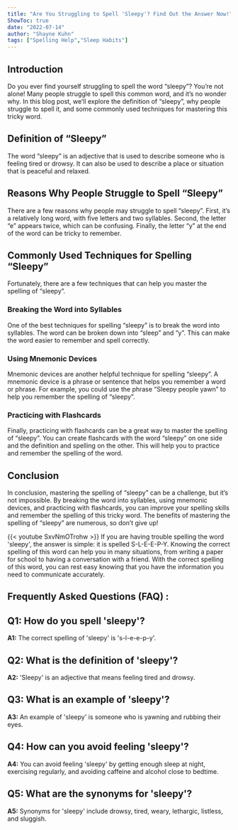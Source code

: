 ```yaml
---
title: "Are You Struggling to Spell 'Sleepy'? Find Out the Answer Now!"
ShowToc: true 
date: "2022-07-14"
author: "Shayne Kuhn" 
tags: ["Spelling Help","Sleep Habits"]
---
```

## Introduction
Do you ever find yourself struggling to spell the word “sleepy”? You’re not alone! Many people struggle to spell this common word, and it’s no wonder why. In this blog post, we’ll explore the definition of “sleepy”, why people struggle to spell it, and some commonly used techniques for mastering this tricky word.

## Definition of “Sleepy”
The word “sleepy” is an adjective that is used to describe someone who is feeling tired or drowsy. It can also be used to describe a place or situation that is peaceful and relaxed.

## Reasons Why People Struggle to Spell “Sleepy”
There are a few reasons why people may struggle to spell “sleepy”. First, it’s a relatively long word, with five letters and two syllables. Second, the letter “e” appears twice, which can be confusing. Finally, the letter “y” at the end of the word can be tricky to remember.

## Commonly Used Techniques for Spelling “Sleepy”
Fortunately, there are a few techniques that can help you master the spelling of “sleepy”.

### Breaking the Word into Syllables
One of the best techniques for spelling “sleepy” is to break the word into syllables. The word can be broken down into “sleep” and “y”. This can make the word easier to remember and spell correctly.

### Using Mnemonic Devices
Mnemonic devices are another helpful technique for spelling “sleepy”. A mnemonic device is a phrase or sentence that helps you remember a word or phrase. For example, you could use the phrase “Sleepy people yawn” to help you remember the spelling of “sleepy”.

### Practicing with Flashcards
Finally, practicing with flashcards can be a great way to master the spelling of “sleepy”. You can create flashcards with the word “sleepy” on one side and the definition and spelling on the other. This will help you to practice and remember the spelling of the word.

## Conclusion
In conclusion, mastering the spelling of “sleepy” can be a challenge, but it’s not impossible. By breaking the word into syllables, using mnemonic devices, and practicing with flashcards, you can improve your spelling skills and remember the spelling of this tricky word. The benefits of mastering the spelling of “sleepy” are numerous, so don’t give up!

{{< youtube SxvNmOTrohw >}} 
If you are having trouble spelling the word 'sleepy', the answer is simple: it is spelled S-L-E-E-P-Y. Knowing the correct spelling of this word can help you in many situations, from writing a paper for school to having a conversation with a friend. With the correct spelling of this word, you can rest easy knowing that you have the information you need to communicate accurately.

## Frequently Asked Questions (FAQ) :
## Q1: How do you spell 'sleepy'?
**A1:** The correct spelling of 'sleepy' is 's-l-e-e-p-y'.

## Q2: What is the definition of 'sleepy'?
**A2:** 'Sleepy' is an adjective that means feeling tired and drowsy.

## Q3: What is an example of 'sleepy'?
**A3:** An example of 'sleepy' is someone who is yawning and rubbing their eyes.

## Q4: How can you avoid feeling 'sleepy'?
**A4:** You can avoid feeling 'sleepy' by getting enough sleep at night, exercising regularly, and avoiding caffeine and alcohol close to bedtime.

## Q5: What are the synonyms for 'sleepy'?
**A5:** Synonyms for 'sleepy' include drowsy, tired, weary, lethargic, listless, and sluggish.





